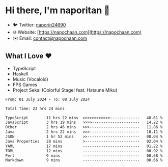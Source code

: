 # Hi there, I'm naporitan 👋

- 🐦 Twitter: [naporin24690](https://twitter.com/naporin24690)
- 🌐 Website: [https://napochaan.com](https://napochaan.com)
- ✉️ Email: [contact@napochaan.com](mailto:contact@napochaan.com)

## What I Love ❤️
- TypeScript
- Haskell
- Music (Vocaloid)
- FPS Games
- Project Sekai (Colorful Stage! feat. Hatsune Miku)

<!--START_SECTION:waka-->

```txt
From: 01 July 2024 - To: 08 July 2024

Total Time: 23 hrs 24 mins

TypeScript        11 hrs 22 mins  >>>>>>>>>>>>-------------   48.61 %
JavaScript        3 hrs 19 mins   >>>>---------------------   14.22 %
Other             2 hrs 46 mins   >>>----------------------   11.86 %
Java              2 hrs 22 mins   >>>----------------------   10.11 %
JSON              1 hr 52 mins    >>-----------------------   08.04 %
Java Properties   28 mins         >------------------------   02.04 %
YAML              17 mins         -------------------------   01.22 %
TOML              12 mins         -------------------------   00.92 %
Perl              9 mins          -------------------------   00.68 %
Markdown          9 mins          -------------------------   00.66 %
```

<!--END_SECTION:waka-->

